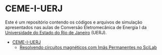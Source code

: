 # CEME-I-UERJ

Este é um repositório contendo os códigos e arquivos de simulação apresentados nas aulas de Conversão Eletromecânica de Energia I da [Universidade do Estado do Rio de Janeiro](https://www.uerj.br/) (UERJ). 



- [CEME-I-UERJ](#ceme-i-uerj)
  - [Resolvendo circuitos magnéticos com Imãs Permanentes no SciLab](#resolvendo-circuitos-magnéticos-com-imãs-permanentes-no-scilab)